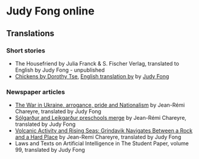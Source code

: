 # Judy Fong online

## Translations

### Short stories

- The Housefriend by Julia Franck & S. Fischer Verlag, translated to English by Judy Fong - unpublished
- [Chickens by Dorothy Tse](https://writingchinese.leeds.ac.uk/translation-competition/last-years-competition/competition-text-%e7%b9%81%e9%ab%94%e5%ad%97/), [English translation by](/translations/chicken.md) by [Judy Fong](https://about.judyyfong.xyz)

### Newspaper articles

- [The War in Ukraine, arrogance, pride and Nationalism](https://studentabladid.is/efni/2023/10/20/the-war-in-ukraine-arrogance-pride-and-nationalism) by Jean-Rémi Chareyre, translated by Judy Fong
- [Sólgarður and Leikgarður preschools merge](https://studentabladid.is/efni/2024/3/8/slgarur-and-leikgarur-preschools-merge) by Jean-Rémi Chareyre, translated by Judy Fong
- [Volcanic Activity and Rising Seas: Grindavik Navigates Between a Rock and a Hard Place](https://studentabladid.is/efni/2023/12/1/volcanic-activity-and-rising-seas-grindavk-navigates-between-a-rock-and-a-hard-place) by Jean-Remi Chareyre, translated by Judy Fong
- Laws and Texts on Artificial Intelligence in The Student Paper, volume 99, translated by Judy Fong
